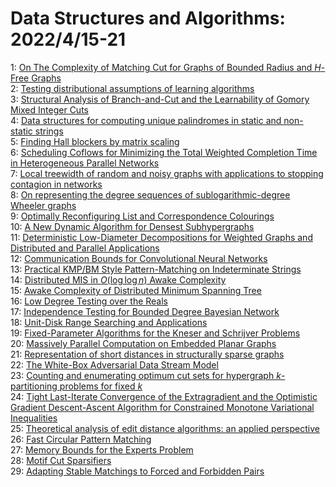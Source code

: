 # Data Structures and Algorithms: 2022/4/15-21  
1: [On The Complexity of Matching Cut for Graphs of Bounded Radius and  $H$-Free Graphs](https://doi.org/10.48550/arXiv.2204.07129)  
2: [Testing distributional assumptions of learning algorithms](https://doi.org/10.48550/arXiv.2204.07196)  
3: [Structural Analysis of Branch-and-Cut and the Learnability of Gomory  Mixed Integer Cuts](https://doi.org/10.48550/arXiv.2204.07312)  
4: [Data structures for computing unique palindromes in static and  non-static strings](https://doi.org/10.48550/arXiv.2204.07327)  
5: [Finding Hall blockers by matrix scaling](https://doi.org/10.48550/arXiv.2204.07425)  
6: [Scheduling Coflows for Minimizing the Total Weighted Completion Time in  Heterogeneous Parallel Networks](https://doi.org/10.48550/arXiv.2204.07799)  
7: [Local treewidth of random and noisy graphs with applications to stopping  contagion in networks](https://doi.org/10.48550/arXiv.2204.07827)  
8: [On representing the degree sequences of sublogarithmic-degree Wheeler  graphs](https://doi.org/10.48550/arXiv.2204.07916)  
9: [Optimally Reconfiguring List and Correspondence Colourings](https://doi.org/10.48550/arXiv.2204.07928)  
10: [A New Dynamic Algorithm for Densest Subhypergraphs](https://doi.org/10.48550/arXiv.2204.08106)  
11: [Deterministic Low-Diameter Decompositions for Weighted Graphs and  Distributed and Parallel Applications](https://doi.org/10.48550/arXiv.2204.08254)  
12: [Communication Bounds for Convolutional Neural Networks](https://doi.org/10.48550/arXiv.2204.08279)  
13: [Practical KMP/BM Style Pattern-Matching on Indeterminate Strings](https://doi.org/10.48550/arXiv.2204.08331)  
14: [Distributed MIS in $O(\log\log{n} )$ Awake Complexity](https://doi.org/10.48550/arXiv.2204.08359)  
15: [Awake Complexity of Distributed Minimum Spanning Tree](https://doi.org/10.48550/arXiv.2204.08385)  
16: [Low Degree Testing over the Reals](https://doi.org/10.48550/arXiv.2204.08404)  
17: [Independence Testing for Bounded Degree Bayesian Network](https://doi.org/10.48550/arXiv.2204.08690)  
18: [Unit-Disk Range Searching and Applications](https://doi.org/10.48550/arXiv.2204.08992)  
19: [Fixed-Parameter Algorithms for the Kneser and Schrijver Problems](https://doi.org/10.48550/arXiv.2204.09009)  
20: [Massively Parallel Computation on Embedded Planar Graphs](https://doi.org/10.48550/arXiv.2204.09035)  
21: [Representation of short distances in structurally sparse graphs](https://doi.org/10.48550/arXiv.2204.09113)  
22: [The White-Box Adversarial Data Stream Model](https://doi.org/10.48550/arXiv.2204.09136)  
23: [Counting and enumerating optimum cut sets for hypergraph  $k$-partitioning problems for fixed $k$](https://doi.org/10.48550/arXiv.2204.09178)  
24: [Tight Last-Iterate Convergence of the Extragradient and the Optimistic  Gradient Descent-Ascent Algorithm for Constrained Monotone Variational  Inequalities](https://doi.org/10.48550/arXiv.2204.09228)  
25: [Theoretical analysis of edit distance algorithms: an applied perspective](https://doi.org/10.48550/arXiv.2204.09535)  
26: [Fast Circular Pattern Matching](https://doi.org/10.48550/arXiv.2204.09562)  
27: [Memory Bounds for the Experts Problem](https://doi.org/10.48550/arXiv.2204.09837)  
28: [Motif Cut Sparsifiers](https://doi.org/10.48550/arXiv.2204.09951)  
29: [Adapting Stable Matchings to Forced and Forbidden Pairs](https://doi.org/10.48550/arXiv.2204.10040)  